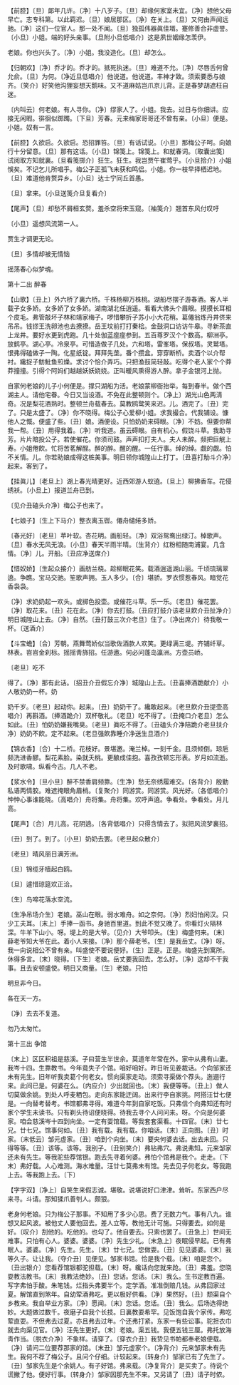 <!-- { "loadSidebar": true } -->
【前腔】〔旦〕郞年几许。〔净〕十八岁子。〔旦〕却缘何家室未宜。〔净〕想他父母早亡。志专科第。以此羁迟。〔旦〕娘居那区。〔净〕在关上。〔旦〕又何由声闻远驰。〔净〕这们一位官人。那一处不闻。〔旦〕独孤伟器眞佳壻。蹇修善合非虚誉。〔小旦〕小姐。端的好头亲事。〔旦附小旦低唱介〕这是夙世姻缘怎羡伊。

老娘。你也兴头了。〔净〕小姐。我没造化。〔旦〕却怎么。 

【归朝欢】〔净〕乔才的。乔才的。抵死执迷。〔旦〕难道不允。〔净〕尽唇舌何曾允俞。〔旦〕为何。〔净近旦低唱介〕他说道。他说道。丰神才致。须索要悉与娘齐。〔笑介〕好笑他沟狸妄想天鹅味。又不道麻姑岂爪京儿背。正是春梦胡遮枉自迷。

〔内叫云〕何老娘。有人寻你。〔净〕缪家人了。小姐。我去。过日与你细讲。应接无闲暇。徘徊似踯躅。〔下旦〕芳春。元来梅家哥哥还不曾有亲。〔小旦〕便是。小姐。奴有一言。 

【前腔】久欲启。久欲启。恐招罪笞。〔旦〕有话试说。〔小旦〕那梅公子呵。向娘行十分留意。〔旦〕那有这话。〔小旦〕锦笺上。锦笺上。和就春词。〔取囊出笺〕试阅取方知就裏。〔旦看笺掷介〕狂生。狂生。我岂贾午崔莺乎。〔小旦拾介〕小姐悞矣。不记乞儿所唱乎。梅公子正孤飞未获和鸣侣。小姐。你一枝早择栖迟地。〔旦〕难道他肯赘异乡。〔小旦〕达士宁同丘首愚。

〔旦〕拿来。〔小旦送笺介旦复看介〕 

【尾声】〔旦〕却愁不屑桓玄赘。羞杀空将宋玉窥。〔袖笺介〕翘首东风付叹吁

〔小旦〕遥想风流第一人。

贾生才调更无论。

〔旦〕多情却被无情恼

摇荡春心似梦魂。 

第十二出
醉春

【山歌】〔丑上〕外六桥了裏六桥。千株杨柳万株桃。湖船尽摆子游春酒。客人半载子女多娇。女多娇了女多娇。湖南湖北任逍遥。看看大佛头个眉眼。摸摸长耳相个皮毛。弗管敲坏子林和靖家梅子。啰惜攀折子苏小小大花稍。葛僊翁炼丹井侪来吊吊。钱镠王洗卵池也去撩撩。岳王坟前打打秦桧。金鼓洞口访访牛皋。寻新茶直上龙井。要好水更到虎跑。几十处伽蓝座座参到。五百尊罗汉个个数高。柳洲亭。放鹤亭。湖心亭。冷泉亭。可惜造做子几处。六和塔。雷峯塔。保叔塔。灵鹫塔。恨弗得磕做子一陶。化星纸锭。拜拜先垄。番个攒盒。穿穿断桥。卖酒个以介帮衬。纔捉子鲂魮鱼煎燥。求讨个恰介弄巧。只把渔鼓简轻敲。吃得个老人家个个莽莽撞撞。引得个阿妈们越越妖妖娆娆。正叫暖风熏得游人醉。拿子金银河上抛。

自家何老娘的儿子小何便是。撑只湖船为活。老娘蒙柳衙抬举。每到春半。做个西湖主人。请他宅眷。今日又当设酒。不免在此整顿则个。〔净上〕湖光山色两淸奇。况是梨花酒熟时。整顿兰舟载春去。莫教鸥鹭笑来迟。儿。酒完了。〔丑〕完了。只是太盛了。〔净〕你不晓得。梅公子心爱柳小姐。求我撮合。代我铺设。慷他人之慨。便盛了些。〔丑〕娘。酒便设。只怕奶奶来碍眼。〔净〕不妨。但要你帮我一帮。〔丑〕用得我着。〔净〕听我道。虽云碍眼。自有机心。假饶斗草。我助寻芳。片片暗投公子。若使催花。你须司鼓。声声扣打夫人。夫人未醉。频把巨觥上寿。小姐倦飮。忙将苦茗解酲。醉的醉。醒的醒。一任行事。绰的绰。觑的觑。怕不关情。儿。你若助娘成得这桩美事。明日领你城隍山上打丁。〔丑喜打觔斗介净〕起来。客到了。 

【挂眞儿】〔老旦上〕湖上春光晴更好。近西郊游人蚁遶。〔旦上〕柳拂香车。花侵绣袄。〔小旦上〕报道兰舟已到。

〔见介丑磕头介净〕梅公子也来了。 

【七娘子】〔生上下马介〕整衣离玉辔。僊舟缱绻多娇。

〔春光好〕〔老旦〕苹叶软。杏花明。画船轻。〔净〕双浴鸳鸯出绿汀。棹歌声。〔旦〕春水无风无浪。〔小旦〕春天半雨半晴。〔生背介〕红粉相随南浦宴。几含情。〔净〕儿。开船。〔丑应净送席介〕 

【惜奴娇】〔生起众接介〕画舫兰桡。趁柳眠花笑。载酒逍遥湖山丽。千顷琉璃翠遶。争瞧。宝马交驰。笙歌声拥。玉人多少。〔合〕堪骄。罗衣惯惹春风。暗觉花香袅袅。

〔净〕求奶奶起一欢头。或掷色投壶。或催花斗草。乐一乐。〔老旦〕催花罢。〔净〕取花来。〔丑〕花在此。〔净〕你去打鼓。〔丑应打鼓介该老旦飮介丑扯净介〕明日城隍山上去。〔净〕自然。〔丑打鼓三次介老旦〕住了。〔净出席介〕待我敬一杯。〔送酒介〕 

【斗宝蟾】〔合〕芳朝。燕舞莺娇似当歌佐酒款人欢笑。更绿满三堤。齐铺纤草。林表。岧岧金刹标。摇摇靑斾招。任游遨。何必问蓬岛瀛洲。方壶员峤。

〔老旦〕吃不 

得了。〔净〕那有此话。〔招丑介丑假忘介净〕城隍山上去。〔丑喜捧酒跪献介〕小人敬奶奶一杯。奶 

奶千岁。〔老旦〕起动你。起来。〔丑〕奶奶干了。纔敢起来。〔老旦飮介丑提壶高唱介〕再斟酒。〔捧酒跪介〕双杯敬礼。〔老旦〕吃不得了。〔丑掩口介老旦〕怎么如此。〔丑〕怕奶奶嫌我嘴臭。〔老旦〕眞吃不得了。〔丑磕头介净陪跪介老旦扶介净〕奶奶不飮。定不起来。〔老旦强飮靠睡介净送生旦酒介〕 

【锦衣香】〔合〕十二桥。花枝好。景堪邀。淹兰棹。一刻千金。且须倾倒。琼巵频洗进香醪。梨花素脸。染就夭桃。更酿成佳抱。喜孜孜顿忘形表。岁月如流逝。及时歌啸。纵看今古。几人不老。

【浆水令】〔旦小旦〕醉不禁香肩频靠。〔生净〕愁无奈绣履难交。〔各背介〕殷勤私语两情胶。难遮掩眼角眉梢。〔复聚介〕同游赏。同游赏。风光好。〔各低唱介〕忡忡心事谁能晓。〔高唱介〕舟将集。舟将集。欢呼声遶。争看处。争看处。月儿高。

【尾声】〔合〕月儿高。花阴遶。〔各背低唱介〕只得含情去了。拟把风流梦裏招。

〔丑〕到了。到了。〔小旦〕奶奶去罢。〔老旦起众散介〕 

〔老旦〕晴风丽日满芳洲。

〔旦〕锦缆牙樯起白鸥。

〔旦〕遽惜琼筵欢正洽。

〔生〕鸟啼花落水空流。

〔生净吊场介生〕老娘。巫山在眼。弱水难舟。如之奈何。〔净〕烈妇怕闲汉。只少工夫耳。〔末上〕手捧一函书。身驰百里道。到此不觉又晚了。你看灯火隔林深。牛羊下山小。呀。堤上的是大爷。〔见介〕大爷叩头。〔生〕梅盛何来。〔末〕薛老爷知大爷在此。着小人来接。〔净〕那个薛老爷。〔生〕是我岳丈。〔净〕呀。我一向说相公不曾有亲。叫盛使不要说便好。〔生〕正是。正是。梅盛先到寓所。休得多言。〔末〕晓得。〔下生〕老娘。岳丈要我回去。怎么好。〔净〕这却不干我事。且去安顿盛使。明日又商量。〔生〕老娘。只怕 

明旦非今日。

各在天一方。

〔净〕去去不复道。

勿乃太匆忙。 

第十三出
争馆

〔末上〕区区积祖是慈溪。子曰营生半世余。莫道年年常在外。家中从弗有山妻。我岑十四。生靠教书。今年竟失子个馆。咱好咱好。昨日听见姜裁话。个向邹家还未有先生。旧年听我卖葛个何老女。惯向渠家走动。须索寻渠做个荐头。迤逦行来。此间已是。何婆在么。〔内应介〕少出就回也。〔末〕我便等等。〔丑上〕做人切莫做余姚。到处人呼麦粞包。走向东家能迂阔。出来行李自家挑。阿搭汪廿七便是。一向替考替考。书馆都弗寻得。难道今年到自家吃饭。只弗信个向弗知还有时家个学生未读书。只有剃头待诏便晓得。待我去寻个人问问来。呀。个向是何婆家。咱会慈溪岑十四到向坐。一定有耍馆载。等我套套渠看。十四官。〔末〕廿七兄。廿七兄。馆事何如。〔丑〕我有载。我有载。你咱话。〔末〕正向图。〔丑〕时家。〔末低云〕邹元虚家。〔丑〕咱到个向坐。〔末〕要央何婆去话。出去未回。只得等等。〔丑〕该等。该等。我别子。〔丑别笑介〕弗钻弗穴。弗说弗知。元来邹家还未有先生。等我驼些荐馆银。跑去先寻着何婆。弗怕个馆弗是我个。走走。〔下末〕弗好载。人心难测。海水难量。汪廿七莫弗未有馆。先去见子何老女。等我跑上去。等我跑上去。〔下〕 

【字字双】〔净上〕自笑生来假志诚。堪敬。说堪说好口津津。耸听。东家西户尽来寻。斗请。那知猱爪善刳人。颇狠。

老身何老娘。只为梅公子那事。不知用了多少心思。费了无数力气。事有八九。谁想又起风波。被他丈人要他回去。差人立等。教他无计可施。只得要去。如何是好。〔叹介〕刮他的。吃他的。也勾了。他自要去。只索也罢了。〔丑急上〕世间无难事。只怕有心人。婆婆。婆婆。〔净〕先生少礼。〔末急上〕夜眠侵早起。已有弗眠人。婆婆。〔净〕先生。先生。〔末〕廿七兄。您做耍。〔丑〕见见婆婆。〔末〕我等久子。让让我。〔夺介丑〕见便见。邹家书馆。恰是我个载。〔末〕咱是您个。〔丑出银介〕您看荐馆银都驼担载。〔末〕呀。纔话向您就来跄。〔丑〕弗羞。您晓耍教法教书。〔末〕我教法绝妙。〔丑〕您话。您话。〔末〕我么。生书定教百遍。写字弗怕手酸。朱笔钱。烂指头弗要半个。定学酒。准准倒赔几钱。从弗回家过夏。解馆直到煞年。自幼荤酒弗吃。更以极好供看。〔净〕果然好。〔丑〕颓渠自个乡教来。我自举业方家。〔净〕愿闻。〔末〕您话。您话。〔丑〕我么。后场选得绝妙。大题做过数千。夜磨子自我个长技。日裏教耍希罕。见饭饱自我个家传。弗吃荤直耍。不但弗去过夏。亦且弗去过年。个还弗打紧。东家一有些讼事。驼担衣巾就去向渠见官。〔净〕汪先生更好。〔末〕老娘。渠五钱。我便五钱三厘。弗托放海靑作当。〔脱衣介净〕不象样。请穿了。〔穿衣介丑〕我贽见书帕都奉老娘便载。〔净〕请问二位要荐那家的馆。〔末丑〕邹元虚家个。〔净背介〕元来邹家未有先生。我何不荐了梅公子。且问个仔细。计较起来。〔转身介〕邹家已有了先生了。〔丑〕邹家先生是个余姚人。有子好馆。弗来载。〔净复背介〕是买卖了。待说个谎撇了他。便好行事。〔转身介〕邹家因那先生不来。又另请了〔丑〕请子时侬。 

